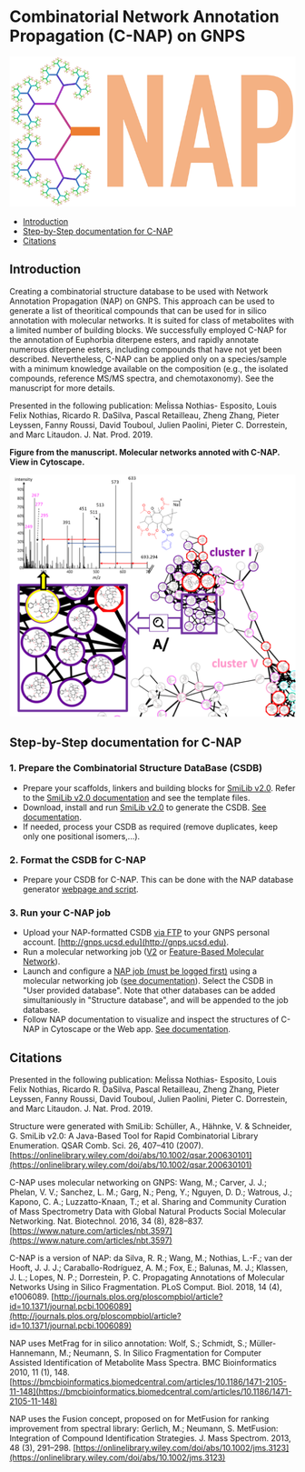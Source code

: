 # Combinatorial Network Annotation Propagation (C-NAP) on GNPS

<img src="IMG/C-NAP_logo_smallest.png"/>

* [Introduction](#introduction)
* [Step-by-Step documentation for C-NAP](#Step-by-Step_documentation_for_C-NAP)
* [Citations](#citations)

## Introduction

Creating a combinatorial structure database to be used with Network Annotation Propagation (NAP) on GNPS. This approach can be used to generate a list of theoritical compounds that can be used for in silico annotation with molecular networks. It is suited for class of metabolites with a limited number of building blocks. We successfully employed C-NAP for the annotation of Euphorbia diterpene esters, and rapidly annotate numerous diterpene esters, including compounds that have not yet been described. Nevertheless, C-NAP can be applied only on a species/sample with a minimum knowledge available on the composition (e.g., the isolated compounds, reference MS/MS spectra, and chemotaxonomy). See the manuscript for more details.

Presented in the following publication:
Meĺissa Nothias- Esposito, Louis Felix Nothias, Ricardo R. DaSilva, Pascal Retailleau, Zheng Zhang, Pieter Leyssen, Fanny Roussi, David Touboul, Julien Paolini, Pieter C. Dorrestein, and Marc Litaudon. J. Nat. Prod. 2019. 

**Figure from the manuscript. Molecular networks annoted with C-NAP. View in Cytoscape.**

<img src="IMG/C-NAP_manuscript_subfigure.png"/>

## Step-by-Step documentation for C-NAP
### 1. Prepare the Combinatorial Structure DataBase (CSDB)
- Prepare your scaffolds, linkers and building blocks for [SmiLib v2.0](http://melolab.org/smilib/). Refer to the [SmiLib v2.0 documentation](http://melolab.org/smilib/SmiLib_v2.0.pdf) and see the template files.
- Download, install and run [SmiLib v2.0](http://melolab.org/smilib/) to generate the CSDB. [See documentation](http://melolab.org/smilib/SmiLib_v2.0.pdf).
- If needed, process your CSDB as required (remove duplicates, keep only one positional isomers,...).

### 2. Format the CSDB for C-NAP
- Prepare your CSDB for C-NAP. This can be done with the NAP database generator [webpage and script](https://github.com/DorresteinLaboratory/NAP_ProteoSAFe/#creating-a-custom-database).

### 3. Run your C-NAP job
- Upload your NAP-formatted CSDB [via FTP](https://ccms-ucsd.github.io/GNPSDocumentation/fileupload/) to your GNPS personal account. [http://gnps.ucsd.edu](http://gnps.ucsd.edu). 
- Run a molecular networking job ([V2](https://ccms-ucsd.github.io/GNPSDocumentation/networking/) or [Feature-Based Molecular Network](https://ccms-ucsd.github.io/GNPSDocumentation/featurebasedmolecularnetworking/)).
- Launch and configure a [NAP job (must be logged first)](https://proteomics2.ucsd.edu/ProteoSAFe/?params={%22workflow%22:%22NAP_CCMS2%22}) using a molecular networking job ([see documentation](https://ccms-ucsd.github.io/GNPSDocumentation/nap/)). Select the CSDB in "User provided database". Note that other databases can be added simultaniously in "Structure database", and will be appended to the job database.
- Follow NAP documentation to visualize and inspect the structures of C-NAP in Cytoscape or the Web app. [See documentation](https://ccms-ucsd.github.io/GNPSDocumentation/nap/).

## Citations
Presented in the following publication:
Meĺissa Nothias- Esposito, Louis Felix Nothias, Ricardo R. DaSilva, Pascal Retailleau, Zheng Zhang, Pieter Leyssen, Fanny Roussi, David Touboul, Julien Paolini, Pieter C. Dorrestein, and Marc Litaudon. J. Nat. Prod. 2019. 

Structure were generated with SmiLib:
Schüller, A., Hähnke, V. & Schneider, G. SmiLib v2.0: A Java-Based Tool for Rapid Combinatorial Library Enumeration. QSAR Comb. Sci. 26, 407–410 (2007).
[https://onlinelibrary.wiley.com/doi/abs/10.1002/qsar.200630101](https://onlinelibrary.wiley.com/doi/abs/10.1002/qsar.200630101)

C-NAP uses molecular networking on GNPS:
 Wang, M.; Carver, J. J.; Phelan, V. V.; Sanchez, L. M.; Garg, N.; Peng, Y.; Nguyen, D. D.; Watrous, J.; Kapono, C. A.; Luzzatto-Knaan, T.; et al. Sharing and Community Curation of Mass Spectrometry Data with Global Natural Products Social Molecular Networking. Nat. Biotechnol. 2016, 34 (8), 828–837. [https://www.nature.com/articles/nbt.3597](https://www.nature.com/articles/nbt.3597)

C-NAP is a version of NAP: 
da Silva, R. R.; Wang, M.; Nothias, L.-F.; van der Hooft, J. J. J.; Caraballo-Rodríguez, A. M.; Fox, E.; Balunas, M. J.; Klassen, J. L.; Lopes, N. P.; Dorrestein, P. C. Propagating Annotations of Molecular Networks Using in Silico Fragmentation. PLoS Comput. Biol. 2018, 14 (4), e1006089. [http://journals.plos.org/ploscompbiol/article?id=10.1371/journal.pcbi.1006089](http://journals.plos.org/ploscompbiol/article?id=10.1371/journal.pcbi.1006089)

NAP uses MetFrag for in silico annotation:
Wolf, S.; Schmidt, S.; Müller-Hannemann, M.; Neumann, S. In Silico Fragmentation for Computer Assisted Identification of Metabolite Mass Spectra. BMC Bioinformatics 2010, 11 (1), 148. [https://bmcbioinformatics.biomedcentral.com/articles/10.1186/1471-2105-11-148](https://bmcbioinformatics.biomedcentral.com/articles/10.1186/1471-2105-11-148)

NAP uses the Fusion concept, proposed on for MetFusion for ranking improvement from spectral library: 
Gerlich, M.; Neumann, S. MetFusion: Integration of Compound Identification Strategies. J. Mass Spectrom. 2013, 48 (3), 291–298. [https://onlinelibrary.wiley.com/doi/abs/10.1002/jms.3123](https://onlinelibrary.wiley.com/doi/abs/10.1002/jms.3123)
